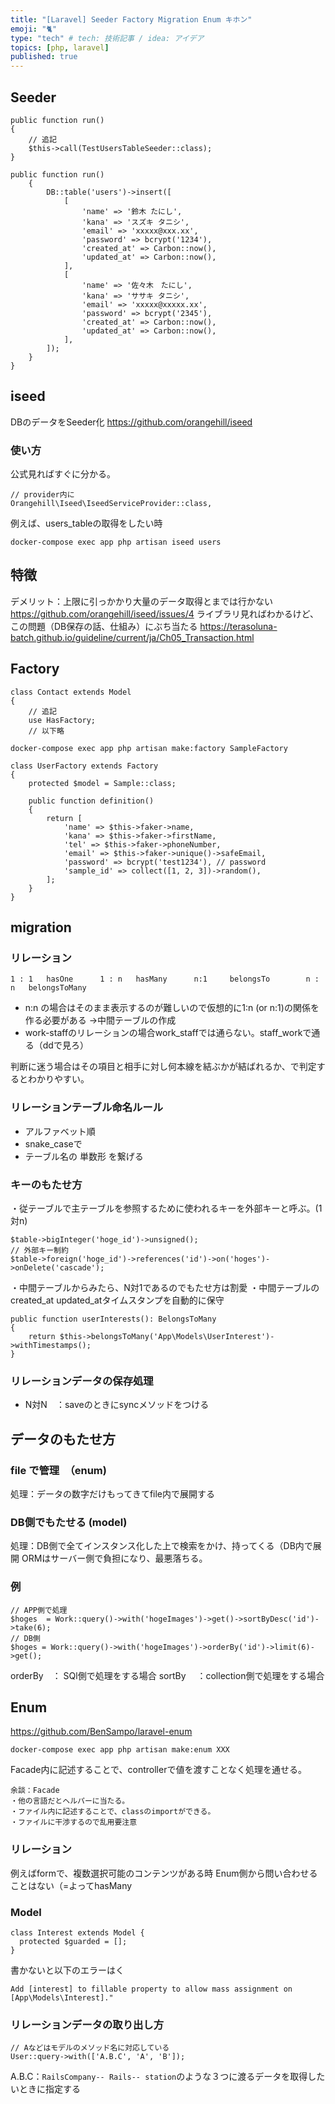 ```yaml
---
title: "[Laravel] Seeder Factory Migration Enum キホン"
emoji: "🐈"
type: "tech" # tech: 技術記事 / idea: アイデア
topics: [php, laravel]
published: true
---
```

## Seeder
```php:DatabaseSeeder.php
public function run()
{
    // 追記
    $this->call(TestUsersTableSeeder::class);
}
```
```php:SampleSeeder.php
public function run()
    {
        DB::table('users')->insert([
            [
                'name' => '鈴木 たにし',
                'kana' => 'スズキ タニシ',
                'email' => 'xxxxx@xxx.xx',
                'password' => bcrypt('1234'),
                'created_at' => Carbon::now(),
                'updated_at' => Carbon::now(),
            ],
            [
                'name' => '佐々木　たにし',
                'kana' => 'ササキ タニシ',
                'email' => 'xxxxx@xxxxx.xx',
                'password' => bcrypt('2345'),
                'created_at' => Carbon::now(),
                'updated_at' => Carbon::now(),
            ],
        ]);
    }
}
```

## iseed 
DBのデータをSeeder化
https://github.com/orangehill/iseed

### 使い方
公式見ればすぐに分かる。
```config/app.php
// provider内に
Orangehill\Iseed\IseedServiceProvider::class,
```

例えば、users_tableの取得をしたい時
```
docker-compose exec app php artisan iseed users
```
## 特徴
デメリット：上限に引っかかり大量のデータ取得とまでは行かない
https://github.com/orangehill/iseed/issues/4
ライブラリ見ればわかるけど、この問題（DB保存の話、仕組み）にぶち当たる
https://terasoluna-batch.github.io/guideline/current/ja/Ch05_Transaction.html

## Factory
```php:Sample.php
class Contact extends Model
{
    // 追記
    use HasFactory;
    // 以下略
```
```
docker-compose exec app php artisan make:factory SampleFactory
```
```php:SampleFactory.php
class UserFactory extends Factory
{
    protected $model = Sample::class;

    public function definition()
    {
        return [
            'name' => $this->faker->name,
            'kana' => $this->faker->firstName,
            'tel' => $this->faker->phoneNumber,
            'email' => $this->faker->unique()->safeEmail,
            'password' => bcrypt('test1234'), // password
            'sample_id' => collect([1, 2, 3])->random(),
        ];
    }
}
```

## migration 
### リレーション
```
1 : 1   hasOne      1 : n   hasMany      n:1     belongsTo        n : n   belongsToMany
```
- n:n の場合はそのまま表示するのが難しいので仮想的に1:n (or n:1)の関係を作る必要がある
→中間テーブルの作成
- work-staffのリレーションの場合work_staffでは通らない。staff_workで通る（ddで見ろ）

判断に迷う場合はその項目と相手に対し何本線を結ぶかが結ばれるか、で判定するとわかりやすい。
### リレーションテーブル命名ルール
- アルファベット順
- snake_caseで
- テーブル名の 単数形 を繋げる
### キーのもたせ方
・従テーブルで主テーブルを参照するために使われるキーを外部キーと呼ぶ。(1対n)
```php:create_hoge_images_table.php(1対N)
$table->bigInteger('hoge_id')->unsigned();
// 外部キー制約
$table->foreign('hoge_id')->references('id')->on('hoges')->onDelete('cascade');
```

・中間テーブルからみたら、N対1であるのでもたせ方は割愛
・中間テーブルのcreated_at updated_atタイムスタンプを自動的に保守
```php:Hoge.php(N対N model)
public function userInterests(): BelongsToMany
{
    return $this->belongsToMany('App\Models\UserInterest')->withTimestamps();
}
```
### リレーションデータの保存処理
- N対N　：saveのときにsyncメソッドをつける

## データのもたせ方　
### file で管理　（enum)
処理：データの数字だけもってきてfile内で展開する
### DB側でもたせる (model)
処理：DB側で全てインスタンス化した上で検索をかけ、持ってくる（DB内で展開
ORMはサーバー側で負担になり、最悪落ちる。
### 例
```php:
// APP側で処理
$hoges  = Work::query()->with('hogeImages')->get()->sortByDesc('id')->take(6);
// DB側
$hoges = Work::query()->with('hogeImages')->orderBy('id')->limit(6)->get();
```
orderBy　： SQl側で処理をする場合
sortBy　   ：collection側で処理をする場合
## Enum
https://github.com/BenSampo/laravel-enum
```
docker-compose exec app php artisan make:enum XXX
```
Facade内に記述することで、controllerで値を渡すことなく処理を通せる。
```
余談：Facade
・他の言語だとヘルパーに当たる。
・ファイル内に記述することで、classのimportができる。
・ファイルに干渉するので乱用要注意
```
### リレーション
例えばformで、複数選択可能のコンテンツがある時
Enum側から問い合わせることはない（=よってhasMany
### Model
```php:Interest.php
class Interest extends Model {
  protected $guarded = [];
}
```
書かないと以下のエラーはく
```
Add [interest] to fillable property to allow mass assignment on [App\Models\Interest]."
```
### リレーションデータの取り出し方
```
// Aなどはモデルのメソッド名に対応している
User::query->with(['A.B.C', 'A', 'B']);
```
A.B.C：```RailsCompany-- Rails-- station```のような３つに渡るデータを取得したいときに指定する